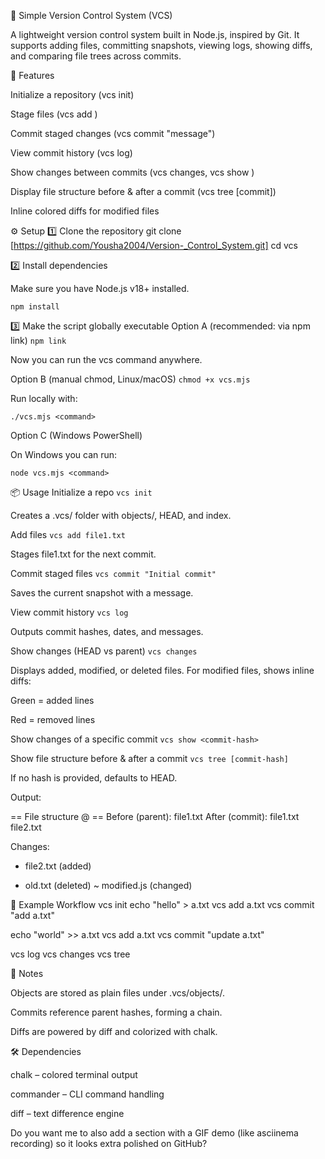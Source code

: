 📝 Simple Version Control System (VCS)

A lightweight version control system built in Node.js, inspired by Git.
It supports adding files, committing snapshots, viewing logs, showing diffs, and comparing file trees across commits.

🚀 Features

Initialize a repository (vcs init)

Stage files (vcs add <file>)

Commit staged changes (vcs commit "message")

View commit history (vcs log)

Show changes between commits (vcs changes, vcs show <commit>)

Display file structure before & after a commit (vcs tree [commit])

Inline colored diffs for modified files

⚙️ Setup
1️⃣ Clone the repository
git clone [https://github.com/Yousha2004/Version-_Control_System.git]
cd vcs

2️⃣ Install dependencies

Make sure you have Node.js v18+ installed.

`npm install`

3️⃣ Make the script globally executable
Option A (recommended: via npm link)
`npm link`


Now you can run the vcs command anywhere.

Option B (manual chmod, Linux/macOS)
`chmod +x vcs.mjs`


Run locally with:

`./vcs.mjs <command>`

Option C (Windows PowerShell)

On Windows you can run:

`node vcs.mjs <command>`

📦 Usage
Initialize a repo
`vcs init`


Creates a .vcs/ folder with objects/, HEAD, and index.

Add files
`vcs add file1.txt`


Stages file1.txt for the next commit.

Commit staged files
`vcs commit "Initial commit"`


Saves the current snapshot with a message.

View commit history
`vcs log`


Outputs commit hashes, dates, and messages.

Show changes (HEAD vs parent)
`vcs changes`


Displays added, modified, or deleted files.
For modified files, shows inline diffs:

Green = added lines

Red = removed lines

Show changes of a specific commit
`vcs show <commit-hash>`

Show file structure before & after a commit
`vcs tree [commit-hash]`


If no hash is provided, defaults to HEAD.

Output:

== File structure @ <commit> ==
Before (parent):
  file1.txt
After (commit):
  file1.txt
  file2.txt

Changes:
+ file2.txt   (added)
- old.txt     (deleted)
~ modified.js (changed)

🎨 Example Workflow
vcs init
echo "hello" > a.txt
vcs add a.txt
vcs commit "add a.txt"

echo "world" >> a.txt
vcs add a.txt
vcs commit "update a.txt"

vcs log
vcs changes
vcs tree

📖 Notes

Objects are stored as plain files under .vcs/objects/.

Commits reference parent hashes, forming a chain.

Diffs are powered by diff and colorized with chalk.

🛠️ Dependencies

chalk – colored terminal output

commander – CLI command handling

diff – text difference engine


Do you want me to also add a section with a GIF demo (like asciinema recording) so it looks extra polished on GitHub?
